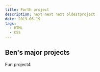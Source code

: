```yaml
---
title: Forth project
description: next next next oldestproject
date: 2019-06-19
tags:
  - HTML
  - CSS
---
```


## Ben's major projects

Fun project4
